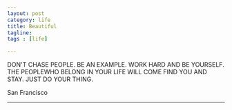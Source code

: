 ```yaml
---
layout: post
category: life
title: Beautiful
tagline: 
tags : [life]

---
```

DON'T
CHASE PEOPLE.
BE AN EXAMPLE.
WORK HARD
AND BE YOURSELF.
THE PEOPLEWHO BELONG
IN YOUR LIFE
WILL COME FIND
YOU AND STAY.
JUST DO YOUR THING.


San Francisco

---

















